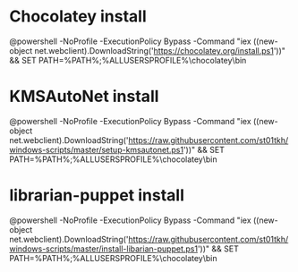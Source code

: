 Chocolatey install
==================

@powershell -NoProfile -ExecutionPolicy Bypass -Command "iex ((new-object net.webclient).DownloadString('https://chocolatey.org/install.ps1'))" && SET PATH=%PATH%;%ALLUSERSPROFILE%\chocolatey\bin

KMSAutoNet install
==================
@powershell -NoProfile -ExecutionPolicy Bypass -Command "iex ((new-object net.webclient).DownloadString('https://raw.githubusercontent.com/st01tkh/windows-scripts/master/setup-kmsautonet.ps1'))" && SET PATH=%PATH%;%ALLUSERSPROFILE%\chocolatey\bin


librarian-puppet install
==================
@powershell -NoProfile -ExecutionPolicy Bypass -Command "iex ((new-object net.webclient).DownloadString('https://raw.githubusercontent.com/st01tkh/windows-scripts/master/install-libarian-puppet.ps1'))" && SET PATH=%PATH%;%ALLUSERSPROFILE%\chocolatey\bin

